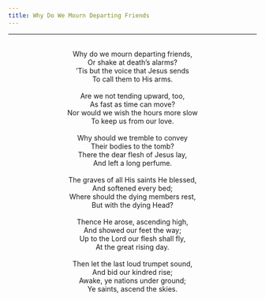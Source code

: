 ```yaml
---
title: Why Do We Mourn Departing Friends
---
```


---
<center>
<br/>
Why do we mourn departing friends,<br/>
Or shake at death’s alarms?<br/>
’Tis but the voice that Jesus sends<br/>
To call them to His arms.<br/>
<br/>
Are we not tending upward, too,<br/>
As fast as time can move?<br/>
Nor would we wish the hours more slow<br/>
To keep us from our love.<br/>
<br/>
Why should we tremble to convey<br/>
Their bodies to the tomb?<br/>
There the dear flesh of Jesus lay,<br/>
And left a long perfume.<br/>
<br/>
The graves of all His saints He blessed,<br/>
And softened every bed;<br/>
Where should the dying members rest,<br/>
But with the dying Head?<br/>
<br/>
Thence He arose, ascending high,<br/>
And showed our feet the way;<br/>
Up to the Lord our flesh shall fly,<br/>
At the great rising day.<br/>
<br/>
Then let the last loud trumpet sound,<br/>
And bid our kindred rise;<br/>
Awake, ye nations under ground;<br/>
Ye saints, ascend the skies.<br/>

</center>